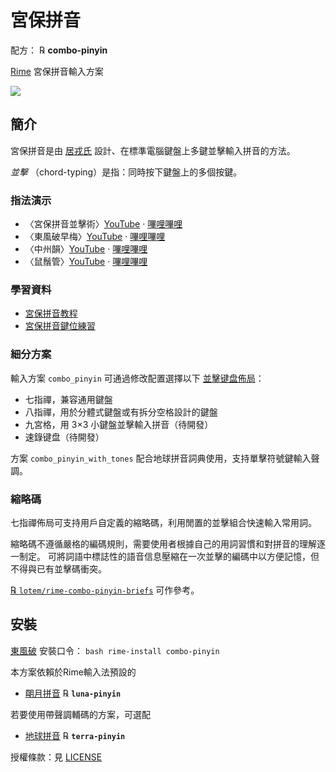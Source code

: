 # 宮保拼音

配方： ℞ **combo-pinyin**

[Rime](https://rime.im) 宮保拼音輸入方案

![](https://github.com/rime/home/blob/master/images/combo-pinyin-v3/combo-pinyin-logo.png)

## 簡介

宮保拼音是由 [居戎氏](https://github.com/lotem) 設計、在標準電腦鍵盤上多鍵並擊輸入拼音的方法。

*並擊* （chord-typing）是指：同時按下鍵盤上的多個按鍵。

### 指法演示

  - 〈宮保拼音並擊術〉[YouTube](https://youtube.com/shorts/iLqb8Pmah7Q) · [嗶哩嗶哩](https://www.bilibili.com/video/BV1PirLYfE1s/)
  - 〈東風破早梅〉[YouTube](https://youtu.be/ng_c5CtKQ9U) · [嗶哩嗶哩](https://www.bilibili.com/video/BV1i4ouYvEH2/)
  - 〈中州韻〉[YouTube](https://youtu.be/XmiRvFWD_7w) · [嗶哩嗶哩](https://www.bilibili.com/video/BV1fFRDY7EFY/)
  - 〈鼠鬚管〉[YouTube](https://youtu.be/PtChKETA6SQ) · [嗶哩嗶哩](https://www.bilibili.com/video/BV1euZUY5EiQ/)

### 學習資料

  - [宮保拼音教程](https://github.com/rime/home/wiki/ComboPinyin)
  - [宮保拼音鍵位練習](https://lotem.github.io/typewriter/)

### 細分方案

輸入方案 `combo_pinyin` 可通過修改配置選擇以下 [並擊键盘佈局](layouts.md)：

  - 七指禪，兼容通用鍵盤
  - 八指禪，用於分體式鍵盤或有拆分空格設計的鍵盤
  - 九宮格，用 3×3 小鍵盤並擊輸入拼音（待開發）
  - 速錄键盘（待開發）

方案 `combo_pinyin_with_tones` 配合地球拼音詞典使用，支持單擊符號鍵輸入聲調。

### 縮略碼

七指禪佈局可支持用戶自定義的縮略碼，利用閒置的並擊組合快速輸入常用詞。

縮略碼不遵循嚴格的編碼規則，需要使用者根據自己的用詞習慣和對拼音的理解逐一制定。
可將詞語中標誌性的語音信息壓縮在一次並擊的編碼中以方便記憶，但不得與已有並擊碼衝突。

[℞ `lotem/rime-combo-pinyin-briefs`](https://github.com/lotem/rime-combo-pinyin-briefs) 可作參考。

## 安裝

[東風破](https://github.com/rime/plum) 安裝口令： `bash rime-install combo-pinyin`

本方案依賴於Rime輸入法預設的

  - [朙月拼音](https://github.com/rime/rime-luna-pinyin) ℞ **`luna-pinyin`**

若要使用帶聲調輔碼的方案，可選配

  - [地球拼音](https://github.com/rime/rime-terra-pinyin) ℞ **`terra-pinyin`**

授權條款：見 [LICENSE](LICENSE)
